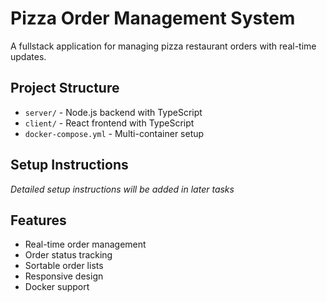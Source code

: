 # Pizza Order Management System

A fullstack application for managing pizza restaurant orders with real-time updates.

## Project Structure

- `server/` - Node.js backend with TypeScript
- `client/` - React frontend with TypeScript
- `docker-compose.yml` - Multi-container setup

## Setup Instructions

*Detailed setup instructions will be added in later tasks*

## Features

- Real-time order management
- Order status tracking
- Sortable order lists
- Responsive design
- Docker support